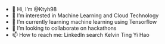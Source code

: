 - 👋 Hi, I’m @Ktyh98
- 👀 I’m interested in Machine Learning and Cloud Technology
- 🌱 I’m currently learning machine learning using Tensorflow
- 💞️ I’m looking to collaborate on hackathons
- 📫 How to reach me: LinkedIn search Kelvin Ting Yi Hao

<!---
Ktyh98/Ktyh98 is a ✨ special ✨ repository because its `README.md` (this file) appears on your GitHub profile.
You can click the Preview link to take a look at your changes.
--->
